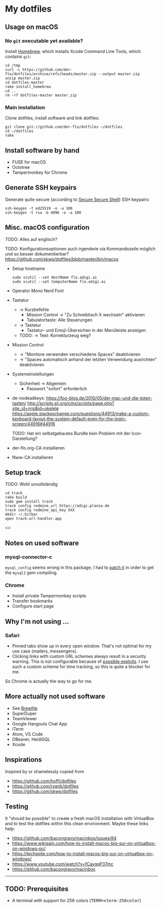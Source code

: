 # My dotfiles

## Usage on macOS

### No `git` executable yet available?

Install [Homebrew](https://brew.sh/), which installs Xcode Command Line Tools, which contains `git`:

```
cd /tmp
curl -L https://github.com/der-flo/dotfiles/archive/refs/heads/master.zip --output master.zip
unzip master.zip
cd dotfiles-master
rake install_homebrew
cd ..
rm -rf dotfiles-master master.zip
```

### Main installation

Clone dotfiles, install software and link dotfiles:

```
git clone git://github.com/der-flo/dotfiles ~/dotfiles
cd ~/dotfiles
rake
```

## Install software by hand

* FUSE for macOS
* Octotree
* Tampermonkey for Chrome

## Generate SSH keypairs

Generate quite secure (according to
[Secure Secure Shell](https://stribika.github.io/2015/01/04/secure-secure-shell.html))
SSH keypairs:

```
ssh-keygen -t ed25519 -o -a 100
ssh-keygen -t rsa -b 4096 -o -a 100
```

## Misc. macOS configuration

TODO: Alles auf englisch?

TODO: Konfigurationsoptionen auch irgendwie via Kommandozeile möglich und so
      besser dokumentierbar?
      https://github.com/skwp/dotfiles/blob/master/bin/macos

* Setup hostname
  ```
  sudo scutil --set HostName flo.adigi.ai
  sudo scutil --set ComputerName flo.adigi.ai
  ```
* Operator Mono Nerd Font
* Tastatur
  * → Kurzbefehle
    * Mission Control → "Zu Schreibtisch X wechseln" aktivieren
    * Tabulatortaste: Alle Steuerungen
  * → Tastatur
    * Tastatur- und Emoji-Übersichen in der Menüleiste anzeigen
  * TODO: → Text: Korrekturzeug weg?
* Mission Control
  * → "Monitore verwenden verschiedene Spaces" deaktivieren
  * → "Spaces automatisch anhand der letzten Verwendung ausrichten" deaktivieren
* Systemeinstellungen
  * Sicherheit → Allgemein
    * Passwort "sofort" erforderlich
* de-nodeadkeys:
  https://foo-blog.de/2010/05/der-mac-und-die-toten-tasten/
  http://scripts.sil.org/cms/scripts/page.php?site_id=nrsi&id=ukelele
  https://apple.stackexchange.com/questions/44913/make-a-custom-keyboard-layout-the-system-default-even-for-the-login-screen/44916#44916

  TODO: Hat ein selbstgebautes Bundle kein Problem mit der Icon-Darstellung?
* der-flo.org-CA installieren
* Nww-CA installieren

## Setup track

TODO: Wohl unvollständig
```
cd track
rake build
sudo gem install track
track config redmine_url https://adigi.planio.de
track config redmine_api_key XXX
mkdir ~/.bitbar
open track-url-handler.app
```

<<Tampermonkey-Skript installieren>>


## Notes on used software

### mysql-connector-c

`mysql_config` seems wrong in this package, I had to
[patch it](https://stackoverflow.com/a/44790834) in order to get the `mysql2`
gem compiling.

### Chrome

* Install private Tampermonkey scripts
* Transfer bookmarks
* Configure start page

## Why I'm not using …

### Safari

* Pinned tabs show up in every open window. That's not optimal for my use case
(mailers, messengers).
* Clicking links with custom URL schemes always result in a security warning.
  This is not configurable because of
  [possible exploits](https://digitasecurity.com/blog/2018/08/30/windshift/).
  I use such a custom scheme for time tracking, so this is quite a blocker for
  me.

So Chrome is actually the way to go for me.

## More actually not used software

* See [Brewfile](Brewfile)
* SuperDuper
* TeamViewer
* Google Hangouts Chat App
* iTerm
* Atom, VS Code
* DBeaver, HeidiSQL
* Xcode

## Inspirations

Inspired by or shamelessly copied from

* https://github.com/hoffi/dotfiles
* https://github.com/ryanb/dotfiles
* https://github.com/skwp/dotfiles

## Testing

It "should be possible" to create a fresh macOS installation with VirtualBox and to test the dotfiles within this clean
environment. Maybe these links help:

* https://github.com/bacongravy/macinbox/issues/64
* https://www.wikigain.com/how-to-install-macos-big-sur-on-virtualbox-on-windows-pc/
* https://techspite.com/how-to-install-macos-big-sur-on-virtualbox-on-windows/
* https://www.youtube.com/watch?v=fCayqqP37mc
* https://github.com/bacongravy/macinbox

---

## TODO: Prerequisites

* A terminal with support for 256 colors (<tt>TERM=xterm-256color</tt>)
